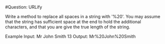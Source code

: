 #Question: URLify

Write a method to replace all spaces in a string with '%20'. You may assume that the string has sufficient space at the end to hold the additional characters, and that you are give the true length of the string.

Example
Input: Mr John Smith 13
Output: Mr%20John%20Smith
